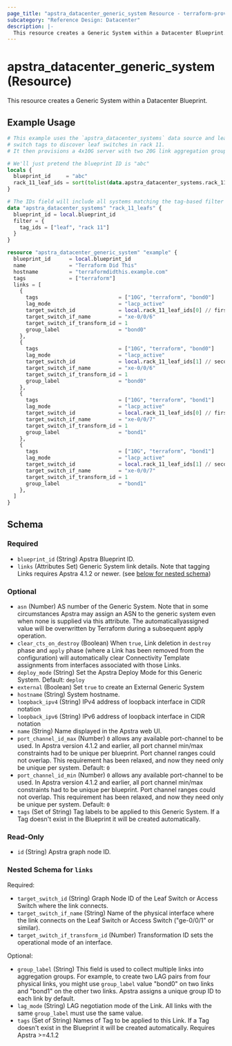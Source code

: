 ```yaml
---
page_title: "apstra_datacenter_generic_system Resource - terraform-provider-apstra"
subcategory: "Reference Design: Datacenter"
description: |-
  This resource creates a Generic System within a Datacenter Blueprint.
---
```


# apstra_datacenter_generic_system (Resource)

This resource creates a Generic System within a Datacenter Blueprint.


## Example Usage

```terraform
# This example uses the `apstra_datacenter_systems` data source and leaf
# switch tags to discover leaf switches in rack 11.
# It then provisions a 4x10G server with two 20G link aggregation groups

# We'll just pretend the blueprint ID is "abc"
locals {
  blueprint_id     = "abc"
  rack_11_leaf_ids = sort(tolist(data.apstra_datacenter_systems.rack_11_leafs.ids))
}

# The IDs field will include all systems matching the tag-based filter
data "apstra_datacenter_systems" "rack_11_leafs" {
  blueprint_id = local.blueprint_id
  filter = {
    tag_ids = ["leaf", "rack 11"]
  }
}

resource "apstra_datacenter_generic_system" "example" {
  blueprint_id      = local.blueprint_id
  name              = "Terraform Did This"
  hostname          = "terraformdidthis.example.com"
  tags              = ["terraform"]
  links = [
    {
      tags                          = ["10G", "terraform", "bond0"]
      lag_mode                      = "lacp_active"
      target_switch_id              = local.rack_11_leaf_ids[0] // first switch
      target_switch_if_name         = "xe-0/0/6"
      target_switch_if_transform_id = 1
      group_label                   = "bond0"
    },
    {
      tags                          = ["10G", "terraform", "bond0"]
      lag_mode                      = "lacp_active"
      target_switch_id              = local.rack_11_leaf_ids[1] // second switch
      target_switch_if_name         = "xe-0/0/6"
      target_switch_if_transform_id = 1
      group_label                   = "bond0"
    },
    {
      tags                          = ["10G", "terraform", "bond1"]
      lag_mode                      = "lacp_active"
      target_switch_id              = local.rack_11_leaf_ids[0] // first switch
      target_switch_if_name         = "xe-0/0/7"
      target_switch_if_transform_id = 1
      group_label                   = "bond1"
    },
    {
      tags                          = ["10G", "terraform", "bond1"]
      lag_mode                      = "lacp_active"
      target_switch_id              = local.rack_11_leaf_ids[1] // second switch
      target_switch_if_name         = "xe-0/0/7"
      target_switch_if_transform_id = 1
      group_label                   = "bond1"
    },
  ]
}
```

<!-- schema generated by tfplugindocs -->
## Schema

### Required

- `blueprint_id` (String) Apstra Blueprint ID.
- `links` (Attributes Set) Generic System link details. Note that tagging Links requires Apstra 4.1.2 or newer. (see [below for nested schema](#nestedatt--links))

### Optional

- `asn` (Number) AS number of the Generic System. Note that in some circumstances Apstra may assign an ASN to the generic system even when none is supplied via this attribute. The automaticallyassigned value will be overwritten by Terraform during a subsequent apply operation.
- `clear_cts_on_destroy` (Boolean) When `true`, Link deletion in `destroy` phase and `apply` phase (where a Link has been removed from the configuration) will automatically clear Connectivity Template assignments from interfaces associated with those Links.
- `deploy_mode` (String) Set the Apstra Deploy Mode for this Generic System. Default: `deploy`
- `external` (Boolean) Set `true` to create an External Generic System
- `hostname` (String) System hostname.
- `loopback_ipv4` (String) IPv4 address of loopback interface in CIDR notation
- `loopback_ipv6` (String) IPv6 address of loopback interface in CIDR notation
- `name` (String) Name displayed in the Apstra web UI.
- `port_channel_id_max` (Number) `0` allows any available port-channel to be used. In Apstra version 4.1.2 and earlier, all port channel min/max constraints had to be unique per blueprint. Port channel ranges could not overlap. This requirement has been relaxed, and now they need only be unique per system. Default: `0`
- `port_channel_id_min` (Number) `0` allows any available port-channel to be used. In Apstra version 4.1.2 and earlier, all port channel min/max constraints had to be unique per blueprint. Port channel ranges could not overlap. This requirement has been relaxed, and now they need only be unique per system. Default: `0`
- `tags` (Set of String) Tag labels to be applied to this Generic System. If a Tag doesn't exist in the Blueprint it will be created automatically.

### Read-Only

- `id` (String) Apstra graph node ID.

<a id="nestedatt--links"></a>
### Nested Schema for `links`

Required:

- `target_switch_id` (String) Graph Node ID of the Leaf Switch or Access Switch where the link connects.
- `target_switch_if_name` (String) Name of the physical interface where the link connects on the Leaf Switch or Access Switch ("ge-0/0/1" or similar).
- `target_switch_if_transform_id` (Number) Transformation ID sets the operational mode of an interface.

Optional:

- `group_label` (String) This field is used to collect multiple links into aggregation groups. For example, to create two LAG pairs from four physical links, you might use `group_label` value "bond0" on two links and "bond1" on the other two links. Apstra assigns a unique group ID to each link by default.
- `lag_mode` (String) LAG negotiation mode of the Link. All links with the same `group_label` must use the same value.
- `tags` (Set of String) Names of Tag to be applied to this Link. If a Tag doesn't exist in the Blueprint it will be created automatically. Requires Apstra >=4.1.2



